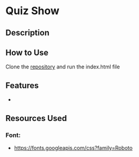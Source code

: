 # Quiz Show

## Description

## How to Use
Clone the [repository](https://github.com/mjbuchman/quiz-show) and run the index.html file

## Features
- 

## Resources Used
### Font:
- https://fonts.googleapis.com/css?family=Roboto
